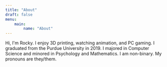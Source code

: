 ```yaml
---
title: "About"
draft: false
menu:
    main:
        name: "About"
---
```


Hi, I'm Rocky. I enjoy 3D printing, watching animation, and PC gaming. I graduated from the Purdue University in 2019. I majored in Computer Science and minored in Psychology and Mathematics. I am non-binary. My pronouns are they/them.